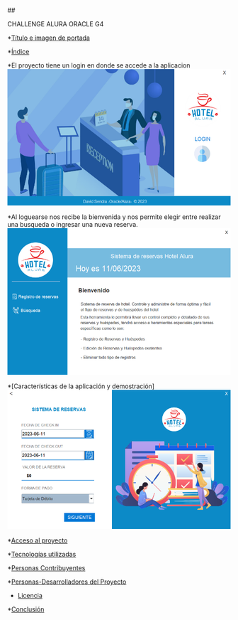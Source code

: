 ##<p align="left"> CHALLENGE ALURA ORACLE G4 </p>

*[Título e imagen de portada](#Título-e-imagen-de-portada)


*[Índice](#índice)

*El proyecto tiene un login en donde se accede a la aplicacion<br>
![Login](https://github.com/davidsendra/Challenge-Hotel-Alura-/blob/main/imagenes_readme/login_alura_hotel.png?raw=true)<br>


*Al loguearse nos recibe la bienvenida y nos permite elegir entre realizar una busqueda o ingresar una nueva reserva. <br>
![bienvenidos](https://github.com/davidsendra/Challenge-Hotel-Alura-/blob/main/imagenes_readme/bienvenido.png?raw=true)<br>

*[Características de la aplicación y demostración]<br>
![carga reservas](https://github.com/davidsendra/Challenge-Hotel-Alura-/blob/main/imagenes_readme/carga_reservas.png?raw=true)<br>

*[Acceso al proyecto](#acceso-proyecto)

*[Tecnologías utilizadas](#tecnologías-utilizadas)

*[Personas Contribuyentes](#personas-contribuyentes)

*[Personas-Desarrolladores del Proyecto](#personas-desarrolladores)

* [Licencia](#licencia)

*[Conclusión](#conclusión)
